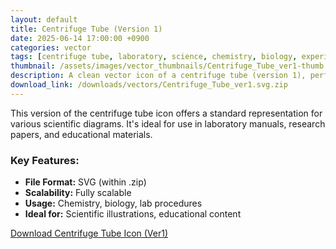 ```yaml
---
layout: default
title: Centrifuge Tube (Version 1)
date: 2025-06-14 17:00:00 +0900
categories: vector
tags: [centrifuge tube, laboratory, science, chemistry, biology, experiment, SVG]
thumbnail: /assets/images/vector_thumbnails/Centrifuge_Tube_ver1-thumb.jpg
description: A clean vector icon of a centrifuge tube (version 1), perfect for illustrating laboratory procedures in science and research.
download_link: /downloads/vectors/Centrifuge_Tube_ver1.svg.zip
---
```


This version of the centrifuge tube icon offers a standard representation for various scientific diagrams. It's ideal for use in laboratory manuals, research papers, and educational materials.

### Key Features:
* **File Format:** SVG (within .zip)
* **Scalability:** Fully scalable
* **Usage:** Chemistry, biology, lab procedures
* **Ideal for:** Scientific illustrations, educational content

<a href="{{ page.download_link | relative_url }}" class="btn btn-primary btn-lg mt-4">Download Centrifuge Tube Icon (Ver1)</a>